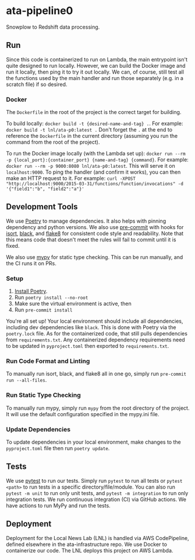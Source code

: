 # ata-pipeline0
Snowplow to Redshift data processing.

## Run

Since this code is containerized to run on Lambda, the main entrypoint isn't quite designed to run locally.
However, we can build the Docker image and run it locally, then ping it to try it out locally. We can, of course,
still test all the functions used by the main handler and run those separately (e.g. in a scratch file) if so desired.

### Docker

The `Dockerfile` in the root of the project is the correct target for building.

To build locally: `docker build -t {desired-name-and-tag} .`. For example: `docker build -t lnl/ata-p0:latest .`
Don't forget the `.` at the end to reference the `Dockerfile` in the current directory (assuming you run the command
from the root of the project).

To run the Docker image locally (with the Lambda set up):
`docker run --rm -p {local_port}:{container_port} {name-and-tag} {command}`.
For example: `docker run --rm -p 9000:8080 lnl/ata-p0:latest`. This will serve it on `localhost:9000`. To ping
the handler (and confirm it works), you can then make an HTTP request to it. For example:
`curl -XPOST "http://localhost:9000/2015-03-31/functions/function/invocations" -d '{"field1":"b", "field2":"a"}'`

## Development Tools

We use [Poetry](https://python-poetry.org/) to manage dependencies. It also helps with pinning dependency and python
versions. We also use [pre-commit](https://pre-commit.com/) with hooks for [isort](https://pycqa.github.io/isort/),
[black](https://github.com/psf/black), and [flake8](https://flake8.pycqa.org/en/latest/) for consistent code style and
readability. Note that this means code that doesn't meet the rules will fail to commit until it is fixed.

We also use [mypy](https://mypy.readthedocs.io/en/stable/index.html) for static type checking. This can be run manually,
and the CI runs it on PRs.

### Setup

1. [Install Poetry](https://python-poetry.org/docs/#installation).
2. Run `poetry install --no-root`
3. Make sure the virtual environment is active, then
4. Run `pre-commit install`

You're all set up! Your local environment should include all dependencies, including dev dependencies like `black`.
This is done with Poetry via the `poetry.lock` file. As for the containerized code, that still pulls dependencies from
`requirements.txt`. Any containerized dependency requirements need to be updated in `pyproject.toml` then exported to
`requirements.txt`.

### Run Code Format and Linting

To manually run isort, black, and flake8 all in one go, simply run `pre-commit run --all-files`.

### Run Static Type Checking

To manually run mypy, simply run `mypy` from the root directory of the project. It will use the default configuration
specified in the mypy.ini file.

### Update Dependencies

To update dependencies in your local environment, make changes to the `pyproject.toml` file then run `poetry update`.

## Tests

We use [pytest](https://docs.pytest.org) to run our tests. Simply run `pytest` to run all tests or `pytest <path>` to run tests in a specific directory/file/module. You can also run `pytest -m unit` to run only unit tests, and `pytest -m integration` to run only integration tests.
We run continuous integration (CI) via GitHub actions. We have actions to run MyPy and run the tests.

## Deployment

Deployment for the Local News Lab (LNL) is handled via AWS CodePipeline, defined elsewhere in the ata-infrastructure repo.
We use Docker to containerize our code. The LNL deploys this project on AWS Lambda.
